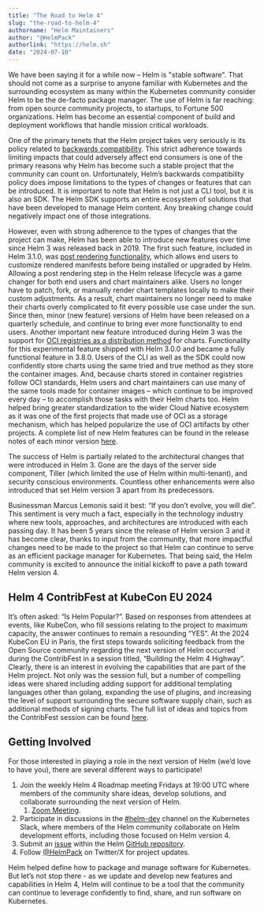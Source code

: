 ```yaml
---
title: "The Road to Helm 4"
slug: "the-road-to-helm-4"
authorname: "Helm Maintainers"
author: "@HelmPack"
authorlink: "https://helm.sh"
date: "2024-07-10"
---
```


We have been saying it for a while now – Helm is "stable software". That should not come as a surprise to anyone familiar with Kubernetes and the surrounding ecosystem as many within the Kubernetes community consider Helm to be the de-facto package manager. The use of Helm is far reaching: from open source community projects, to startups, to Fortune 500 organizations. Helm has become an essential component of build and deployment workflows that handle mission critical workloads.

One of the primary tenets that the Helm project takes very seriously is its policy related to [backwards compatibility](https://github.com/helm/helm/blob/main/CONTRIBUTING.md#semantic-versioning). This strict adherence towards limiting impacts that could adversely affect end consumers is one of the primary reasons why Helm has become such a stable project that the community can count on. Unfortunately, Helm’s backwards compatibility policy does impose limitations to the types of changes or features that can be introduced. It is important to note that Helm is not just a CLI tool, but it is also an SDK. The Helm SDK supports an entire ecosystem of solutions that have been developed to manage Helm content. Any breaking change could negatively impact one of those integrations.

However, even with strong adherence to the types of changes that the project can make, Helm has been able to introduce new features over time since Helm 3 was released back in 2019. The first such feature, included in Helm 3.1.0, was [post rendering functionality](https://helm.sh/docs/topics/advanced), which allows end users to customize rendered manifests before being installed or upgraded by Helm. Allowing a post rendering step in the Helm release lifecycle was a game changer for both end users and chart maintainers alike. Users no longer have to patch, fork, or manually render chart templates locally to make their custom adjustments. As a result, chart maintainers no longer need to make their charts overly complicated to fit every possible use case under the sun. Since then, minor (new feature) versions of Helm have been released on a quarterly schedule, and continue to bring ever more functionality to end users. Another important new feature introduced during Helm 3 was the support for [OCI registries as a distribution method](https://helm.sh/docs/topics/registries/#using-an-oci-based-registry) for charts. Functionality for this experimental feature shipped with Helm 3.0.0 and became a fully functional feature in 3.8.0. Users of the CLI as well as the SDK could now confidently store charts using the same tried and true method as they store the container images. And, because charts stored in container registries follow OCI standards, Helm users and chart maintainers can use many of the same tools made for container images – which continue to be improved every day – to accomplish those tasks with their Helm charts too. Helm helped bring greater standardization to the wider Cloud Native ecosystem as it was one of the first projects that made use of OCI as a storage mechanism, which has helped popularize the use of OCI artifacts by other projects. A complete list of new Helm features can be found in the release notes of each minor version [here](https://github.com/helm/helm/releases).

The success of Helm is partially related to the architectural changes that were introduced in Helm 3. Gone are the days of the server side component, Tiller (which limited the use of Helm within multi-tenant), and security conscious environments. Countless other enhancements were also introduced that set Helm version 3 apart from its predecessors.

Businessman Marcus Lemonis said it best: “If you don’t evolve, you will die”. This sentiment is very much a fact, especially in the technology industry where new tools, approaches, and architectures are introduced with each passing day. It has been 5 years since the release of Helm version 3 and it has become clear, thanks to input from the community, that more impactful changes need to be made to the project so that Helm can continue to serve as an efficient package manager for Kubernetes. That being said, the Helm community is excited to announce the initial kickoff to pave a path toward Helm version 4.

## Helm 4 ContribFest at KubeCon EU 2024

It’s often asked: “Is Helm Popular?”. Based on responses from attendees at events, like KubeCon, who fill sessions relating to the project to maximum capacity, the answer continues to remain a resounding “YES”. At the 2024 KubeCon EU in Paris, the first steps towards soliciting feedback from the Open Source community regarding the next version of Helm occurred during the ContribFest in a session titled, “Building the Helm 4 Highway”. Clearly, there is an interest in evolving the capabilities that are part of the Helm project. Not only was the session full, but a number of compelling ideas were shared including adding support for additional templating languages other than golang, expanding the use of plugins, and increasing the level of support surrounding the secure software supply chain, such as additional methods of signing charts. The full list of ideas and topics from the ContribFest session can be found [here](https://docs.google.com/document/d/1WJ3K96fJeldKHoKhejWHDvCOTddEvY-RCtQBUaZ57FM/edit#heading=h.2xqu5w422ice).

## Getting Involved

For those interested in playing a role in the next version of Helm (we’d love to have you), there are several different ways to participate!

1. Join the weekly Helm 4 Roadmap meeting Fridays at 19:00 UTC where members of the community share ideas, develop solutions, and collaborate surrounding the next version of Helm. 
    1. [Zoom Meeting](https://zoom.us/j/696660622?pwd=MGsraXZ1UkVlTkJLc1B5U05KN053QT09).
2. Participate in discussions in the [#helm-dev](https://kubernetes.slack.com/archives/C51E88VDG) channel on the Kubernetes Slack, where members of the Helm community collaborate on Helm development efforts, including those focused on Helm version 4.
3. Submit an [issue](https://github.com/helm/helm/issues) within the Helm [GitHub repository](https://github.com/helm/helm).
4. Follow [@HelmPack](https://x.com/HelmPack) on Twitter/X for project updates.

Helm helped define how to package and manage software for Kubernetes. But let’s not stop there - as we update and develop new features and capabilities in Helm 4, Helm will continue to be a tool that the community can continue to leverage confidently to find, share, and run software on Kubernetes.
